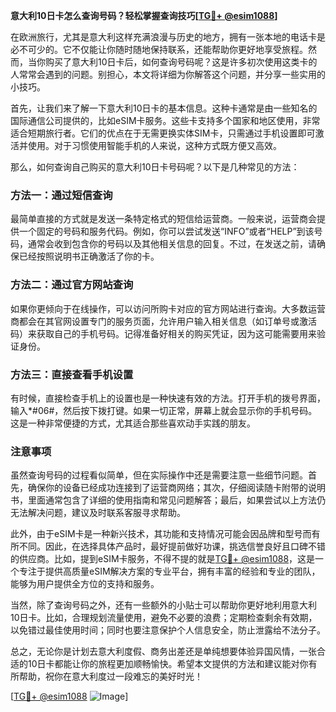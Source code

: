 **意大利10日卡怎么查询号码？轻松掌握查询技巧[[TG💪+ @esim1088](https://t.me/s/esim1088)]**

在欧洲旅行，尤其是意大利这样充满浪漫与历史的地方，拥有一张本地的电话卡是必不可少的。它不仅能让你随时随地保持联系，还能帮助你更好地享受旅程。然而，当你购买了意大利10日卡后，如何查询号码呢？这是许多初次使用这类卡的人常常会遇到的问题。别担心，本文将详细为你解答这个问题，并分享一些实用的小技巧。

首先，让我们来了解一下意大利10日卡的基本信息。这种卡通常是由一些知名的国际通信公司提供的，比如eSIM卡服务。这些卡支持多个国家和地区使用，非常适合短期旅行者。它们的优点在于无需更换实体SIM卡，只需通过手机设置即可激活并使用。对于习惯使用智能手机的人来说，这种方式既方便又高效。

那么，如何查询自己购买的意大利10日卡号码呢？以下是几种常见的方法：

### 方法一：通过短信查询

最简单直接的方式就是发送一条特定格式的短信给运营商。一般来说，运营商会提供一个固定的号码和服务代码。例如，你可以尝试发送“INFO”或者“HELP”到该号码，通常会收到包含你的号码以及其他相关信息的回复。不过，在发送之前，请确保已经按照说明书正确激活了你的卡。

### 方法二：通过官方网站查询

如果你更倾向于在线操作，可以访问所购卡对应的官方网站进行查询。大多数运营商都会在其官网设置专门的服务页面，允许用户输入相关信息（如订单号或激活码）来获取自己的手机号码。记得准备好相关的购买凭证，因为这可能需要用来验证身份。

### 方法三：直接查看手机设置

有时候，直接检查手机上的设置也是一种快速有效的方法。打开手机的拨号界面，输入*#06#，然后按下拨打键。如果一切正常，屏幕上就会显示你的手机号码。这是一种非常便捷的方式，尤其适合那些喜欢动手实践的朋友。

### 注意事项

虽然查询号码的过程看似简单，但在实际操作中还是需要注意一些细节问题。首先，确保你的设备已经成功连接到了运营商网络；其次，仔细阅读随卡附带的说明书，里面通常包含了详细的使用指南和常见问题解答；最后，如果尝试以上方法仍无法解决问题，建议及时联系客服寻求帮助。

此外，由于eSIM卡是一种新兴技术，其功能和支持情况可能会因品牌和型号而有所不同。因此，在选择具体产品时，最好提前做好功课，挑选信誉良好且口碑不错的供应商。比如，提到eSIM卡服务，不得不提的就是[TG💪+ @esim1088](https://t.me/s/esim1088)，这是一个专注于提供高质量eSIM解决方案的专业平台，拥有丰富的经验和专业的团队，能够为用户提供全方位的支持和服务。

当然，除了查询号码之外，还有一些额外的小贴士可以帮助你更好地利用意大利10日卡。比如，合理规划流量使用，避免不必要的浪费；定期检查剩余有效期，以免错过最佳使用时间；同时也要注意保护个人信息安全，防止泄露给不法分子。

总之，无论你是计划去意大利度假、商务出差还是单纯想要体验异国风情，一张合适的10日卡都能让你的旅程更加顺畅愉快。希望本文提供的方法和建议能对你有所帮助，祝你在意大利度过一段难忘的美好时光！

[[TG💪+ @esim1088](https://t.me/s/esim1088) ![Image](https://i.postimg.cc/4NQfJmqS/Snipaste-2025-05-13-00-14-12.png)]
